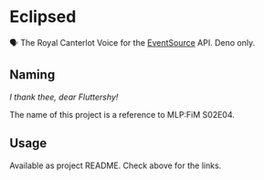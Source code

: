 # Eclipsed
🗣 The Royal Canterlot Voice for the [EventSource](https://developer.mozilla.org/en-US/docs/Web/API/EventSource) API. Deno only.

## Naming
_I thank thee, dear Fluttershy!_

The name of this project is a reference to MLP:FiM S02E04.

## Usage
Available as project README. Check above for the links.